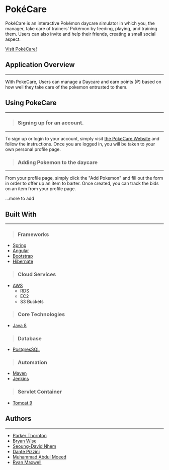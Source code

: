 # PokéCare

PokéCare is an interactive Pokémon daycare simulator in which you, the manager, take care of trainers’ Pokémon by feeding, playing, and training them. Users can also invite and help their friends, creating a small social aspect.

[Visit PokéCare!](http://pokecare.mooo.com/)

## Application Overview

---

With PokeCare, Users can manage a Daycare and earn points (₽) based on how well they take care of the pokemon entrusted to them.

## Using PokeCare

---

> ### Signing up for an account.

---

To sign up or login to your account, simply visit [the PokeCare Website](http://pokecare.mooo.com/register) and follow the instructions. Once you are logged in, you will be taken to your own personal profile page.

> ### Adding Pokemon to the daycare

---

From your profile page, simply click the "Add Pokemon" and fill out the form in order to offer up an item to barter. Once created, you can track the bids on an item from your profile page.

...more to add

## Built With

---

> ### Frameworks

- [Spring](https://spring.io/guides)
- [Angular](https://angular.io/docs)
- [Bootstrap](https://getbootstrap.com/)
- [Hibernate](https://hibernate.org/orm/documentation/5.4/)

> ### Cloud Services

- [AWS](https://aws.amazon.com/)
  - RDS
  - EC2
  - S3 Buckets

> ### Core Technologies

- [Java 8](https://docs.oracle.com/javase/8/docs/)

> ### Database

- [PostgresSQL](https://www.postgresql.org/docs/)

> ### Automation

- [Maven](https://maven.apache.org/guides/)
- [Jenkins](https://www.jenkins.io/doc/)

> ### Servlet Container

- [Tomcat 9](http://tomcat.apache.org/tomcat-9.0-doc/)

## Authors

---

- [Parker Thornton](https://github.com/pkt77)
- [Bryan Wise](https://github.com/Coach-BWise)
- [Seoung-David Nhem](https://github.com/dnhem27)
- [Dante Pizzini](https://github.com/DanPizzini)
- [Muhammad Abdul Moeed](https://github.com/abdulmoeedak)
- [Ryan Maxwell](https://github.com/RMaxwell404)
